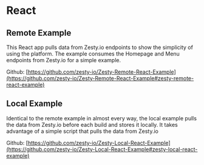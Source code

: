 # React

## Remote Example

This React app pulls data from Zesty.io endpoints to show the simplicity of using the platform. The example consumes the Homepage and Menu endpoints from Zesty.io for a simple example.

Github: [https://github.com/zesty-io/Zesty-Remote-React-Example](https://github.com/zesty-io/Zesty-Remote-React-Example#zesty-remote-react-example)

## Local Example

Identical to the remote example in almost every way, the local example pulls the data from Zesty.io before each build and stores it locally. It takes advantage of a simple script that pulls the data from Zesty.io

Github: [https://github.com/zesty-io/Zesty-Local-React-Example](https://github.com/zesty-io/Zesty-Local-React-Example#zesty-local-react-example)


